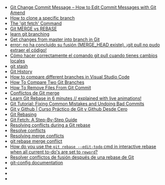 
* [Git Change Commit Message – How to Edit Commit Messages with Git Amend](https://www.freecodecamp.org/news/how-to-edit-git-commit-messages-with-git-amend/)
* [How to clone a specific branch](https://www.freecodecamp.org/news/git-clone-branch-how-to-clone-a-specific-branch/)
* [The 'git fetch' Command](https://www.educative.io/courses/learn-git-hard-way/B8nKyRWlBBN?aid=5082902844932096&utm_source=google&utm_medium=paid&utm_campaign=edpresso_retargeting&utm_term=&utm_campaign=Educative+Branded+-+USA&utm_source=adwords&utm_medium=ppc&hsa_acc=5451446008&hsa_cam=16140952689&hsa_grp=132697905346&hsa_ad=580967352399&hsa_src=g&hsa_tgt=aud-1673486963757:dsa-19959388920&hsa_kw=&hsa_mt=&hsa_net=adwords&hsa_ver=3&gclid=Cj0KCQiApL2QBhC8ARIsAGMm-KE3Bt7zjspWPXcJOOVleOENyBybjb4RFuYz96Ovoj0w7_z2nuXyKvMaApSoEALw_wcB)
* [Git MERGE vs REBASE](https://www.youtube.com/watch?v=CRlGDDprdOQ&ab_channel=Academind)
* [learn git branching](https://learngitbranching.js.org/?locale=es_ES)
* [Get changes from master into branch in Git](https://stackoverflow.com/questions/5340724/get-changes-from-master-into-branch-in-git)
* [error: no ha concluido su fusión (MERGE_HEAD existe). ¡git pull no pudo extraer el código!](https://programmerclick.com/article/9488108991/)
* [Cómo hacer correctamente el comando git pull cuando tienes cambios locales](https://es.stackoverflow.com/questions/385385/c%C3%B3mo-hacer-correctamente-el-comando-git-pull-cuando-tienes-cambios-locales)
* [git stash](https://www.atlassian.com/es/git/tutorials/saving-changes/git-stash)
* [Git History](https://marketplace.visualstudio.com/items?itemName=donjayamanne.githistory)
* [How to compare different branches in Visual Studio Code](https://stackoverflow.com/questions/42112526/how-to-compare-different-branches-in-visual-studio-code#:~:text=The%20GitLens%20view%20at%20the,changed%2Fadded%20between%20the%20two.)
* [How To Compare Two Git Branches](https://devconnected.com/how-to-compare-two-git-branches/)
* [How To Remove Files From Git Commit](https://devconnected.com/how-to-remove-files-from-git-commit/#:~:text=In%20order%20to%20remove%20a,that%20you%20want%20to%20remove.)
* [Conflictos de Git merge](https://www.atlassian.com/es/git/tutorials/using-branches/merge-conflicts)
* [Learn Git Rebase in 6 minutes // explained with live animations!](https://www.youtube.com/watch?v=f1wnYdLEpgI&ab_channel=TheModernCoder)
* [Git Tutorial: Fixing Common Mistakes and Undoing Bad Commits](https://www.youtube.com/watch?v=FdZecVxzJbk&ab_channel=CoreySchafer)
* [Git y Github | Curso Práctico de Git y Github Desde Cero](https://www.youtube.com/watch?v=HiXLkL42tMU&ab_channel=Fazt)
* [Git Rebasing](https://git-scm.com/book/en/v2/Git-Branching-Rebasing)
* [Git Fetch: A Step-By-Step Guide](https://careerkarma.com/blog/git-fetch/#:~:text=The%20git%20fetch%20command%20downloads,date%20with%20a%20remote%20repository.)
* [Resolving conflicts during a Git rebase](https://codeinthehole.com/guides/resolving-conflicts-during-a-git-rebase/)
* [Resolve conflicts](https://www.jetbrains.com/help/pycharm/resolving-conflicts.html?source=google&medium=cpc&campaign=14124046290&gclid=Cj0KCQiA8ICOBhDmARIsAEGI6o1osBrNplDdGsuqn-YN-jdEFd2Can6x5QiOAL5hzNs3oisNhhI1v8kaAnW2EALw_wcB#distributed-version-control-systems)
* [Resolving merge conflicts](https://docs.openstack.org/doc-contrib-guide/additional-git-workflow/rebase.html)
* [git rebase merge conflict](https://stackoverflow.com/questions/11709885/git-rebase-merge-conflict)
* [How do you use the `git rebase --edit-todo` cmd in interactive rebase when all current to-do's are set to `reword`?](https://stackoverflow.com/questions/47190265/how-do-you-use-the-git-rebase-edit-todo-cmd-in-interactive-rebase-when-all-c)
* [Resolver conflictos de fusión después de una rebase de Git](https://docs.github.com/es/get-started/using-git/resolving-merge-conflicts-after-a-git-rebase)
* [git-config documentation](https://git-scm.com/docs/git-config#Documentation/git-config.txt-difftool)
* []()
* []()
* []()




